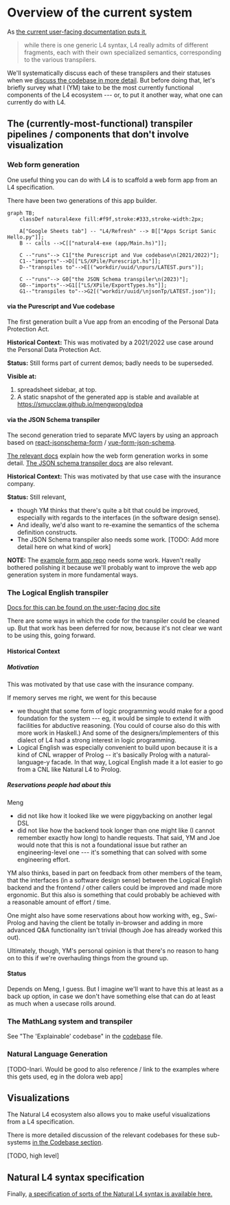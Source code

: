 # Overview of the current system

As [the current user-facing documentation puts it](https://l4-documentation.readthedocs.io/en/stable/docs/links-returning-users.html),

> while there is one generic L4 syntax, L4 really admits of different fragments, each with their own specialized semantics, corresponding to the various transpilers. 

We'll systematically discuss each of these transpilers and their statuses when we [discuss the codebase in more detail](./codebase/index.md). But before doing that, let's briefly survey what I (YM) take to be the most currently functional components of the L4 ecosystem --- or, to put it another way, what one can currently do with L4.

## The (currently-most-functional) transpiler pipelines / components that don't involve visualization

### Web form generation

One useful thing you can do with L4 is to scaffold a web form app from an L4 specification.

There have been two generations of this app builder.

```mermaid
graph TB;
    classDef natural4exe fill:#f9f,stroke:#333,stroke-width:2px;

    A["Google Sheets tab"] -- "L4/Refresh" --> B[["Apps Script Sanic Hello.py"]];
	B -- calls -->C[["natural4-exe (app/Main.hs)"]];

	C --"runs"--> C1["the Purescript and Vue codebase\n(2021/2022)"];
	C1--"imports"-->D[["LS/XPile/Purescript.hs"]];
    D--"transpiles to"-->E[("workdir/uuid/\npurs/LATEST.purs")];

    C --"runs"--> G0["the JSON Schema transpiler\n(2023)"];
	G0--"imports"-->G1[["LS/XPile/ExportTypes.hs"]];
	G1--"transpiles to"-->G2[("workdir/uuid/\njsonTp/LATEST.json")];
```

#### via the Purescript and Vue codebase

The first generation built a Vue app from an encoding of the Personal Data Protection Act.

**Historical Context:** This was motivated by a 2021/2022 use case around the Personal Data Protection Act.

**Status:** Still forms part of current demos; badly needs to be superseded.

**Visible at:**

1. spreadsheet sidebar, at top.
2. A static snapshot of the generated app is stable and available at https://smucclaw.github.io/mengwong/pdpa

#### via the JSON Schema transpiler

The second generation tried to separate MVC layers by using an approach based on [react-jsonschema-form](https://github.com/rjsf-team/react-jsonschema-form) / [vue-form-json-schema](https://github.com/jarvelov/vue-form-json-schema).

[The relevant docs](https://github.com/smucclaw/documentation/blob/main/docs/webform.rst) explain how the web form generation works in some detail. [The JSON schema transpiler docs](https://github.com/smucclaw/documentation/blob/main/docs/transpilers-json-schema.rst) are also relevant.

**Historical Context:** This was motivated by that use case with the insurance company. 

**Status:** Still relevant, 
* though YM thinks that there's quite a bit that could be improved, especially with regards to the interfaces (in the software design sense). 
* And ideally, we'd also want to re-examine the semantics of the schema definition constructs.
* The JSON Schema transpiler also needs some work. [TODO: Add more detail here on what kind of work]

**NOTE:** The [example form app repo](https://github.com/smucclaw/example-l4-form-app) needs some work. Haven't really bothered polishing it because we'll probably want to improve the web app generation system in more fundamental ways.

### The Logical English transpiler

[Docs for this can be found on the user-facing doc site](https://github.com/smucclaw/documentation/blob/main/docs/transpilers-logical-english.rst)

There are some ways in which the code for the transpiler could be cleaned up. But that work has been deferred for now, because it's not clear we want to be using this, going forward.

#### Historical Context

##### Motivation

This was motivated by that use case with the insurance company. 

If memory serves me right, we went for this because
* we thought that some form of logic programming would make for a good foundation for the system --- eg, it would be simple to extend it with facilities for abductive reasoning. (You could of course also do this with more work in Haskell.) And some of the designers/implementers of this dialect of L4 had a strong interest in logic programming.
* Logical English was especially convenient to build upon because it is a kind of CNL wrapper of Prolog -- it's basically Prolog with a natural-language-y facade. In that way, Logical English made it a lot easier to go from a CNL like Natural L4 to Prolog.

##### Reservations people had about this

Meng 
* did not like how it looked like we were piggybacking on another legal DSL
* did not like how the backend took longer than one might like (I cannot remember exactly how long) to handle requests. That said, YM and Joe would note that this is not a foundational issue but rather an engineering-level one --- it's something that can solved with some engineering effort.

YM also thinks, based in part on feedback from other members of the team, that the interfaces (in a software design sense) between the Logical English backend and the frontend / other callers could be improved and made more ergonomic. But this also is something that could probably be achieved with a reasonable amount of effort / time.

One might also have some reservations about how working with, eg., Swi-Prolog and having the client be totally in-browser and adding in more advanced Q&A functionality isn't trivial (though Joe has already worked this out).

Ultimately, though, YM's personal opinion is that there's no reason to hang on to this if we're overhauling things from the ground up.

#### Status

Depends on Meng, I guess. But I imagine we'll want to have this at least as a back up option, in case we don't have something else that can do at least as much when a usecase rolls around. 

### The MathLang system and transpiler

See "The 'Explainable' codebase" in the [codebase](./codebase/index.md) file.

### Natural Language Generation 

[TODO-Inari. Would be good to also reference / link to the examples where this gets used, eg in the dolora web app]

## Visualizations

The Natural L4 ecosystem also allows you to make useful visualizations from a L4 specification.

There is more detailed discussion of the relevant codebases for these sub-systems [in the Codebase section](./codebase/index.md). 

[TODO, high level]


## Natural L4 syntax specification

Finally, [a specification of sorts of the Natural L4 syntax is available here.](https://l4-documentation.readthedocs.io/en/stable/docs/returning-specification.html)
